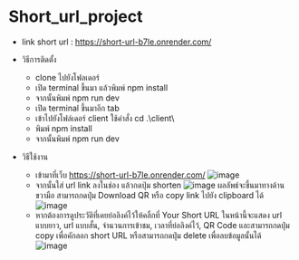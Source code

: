 # Short_url_project

- link short url : https://short-url-b7le.onrender.com/

- วิธีการติดตั้ง
    - clone ไปยังโฟลเดอร์
    - เปิด terminal ขึ้นมา แล้วพิมพ์ npm install
    - จากนั้นพิมพ์ npm run dev
    - เปิด terminal ขึ้นมาอีก tab
    - เข้าไปยังโฟล์เดอร์ client ใช้คำสั่ง cd .\client\
    - พิมพ์ npm install
    - จากนั้นพิมพ์ npm run dev
- วิธีใช้งาน
    - เข้ามาที่เว็บ https://short-url-b7le.onrender.com/
      ![image](https://github.com/ThanakornWongklad1/Short_url_project/assets/102203038/29c904e5-1a61-41b2-8b00-4cc8cd8cf755)
    - จากนั้นใส่ url link ลงในช่อง แล้วกดปุ่ม shorten
      ![image](https://github.com/ThanakornWongklad1/Short_url_project/assets/102203038/487f0239-17f5-4116-9acf-329ba026ad0e)
      ผลลัพธ์จะขึ้นมาทางด้านขวามือ สามารถกดปุ่ม Download QR หรือ copy link ไปยัง clipboard ได้
      ![image](https://github.com/ThanakornWongklad1/Short_url_project/assets/102203038/da677ed0-b4a2-4ac8-8a58-182a6c9fcea6)
    - หากต้องการดูประวัติที่เคยย่อลิงค์ไว้ให้คลิ้กที่ Your Short URL ในหน้านี้จะแสดง url แบบยาว, url แบบสั้น, จำนวนการเข้าชม, เวลาที่ย่อลิงค์ไว้, QR Code และสามารถกดปุ่ม copy เพื่อคักลอก short URL หรือสามารถกดปุ่ม delete เพื่อลบข้อมูลนั้นได้
      ![image](https://github.com/ThanakornWongklad1/Short_url_project/assets/102203038/4d42fe9f-7163-4f19-a46f-3330c4f52d64)
      

